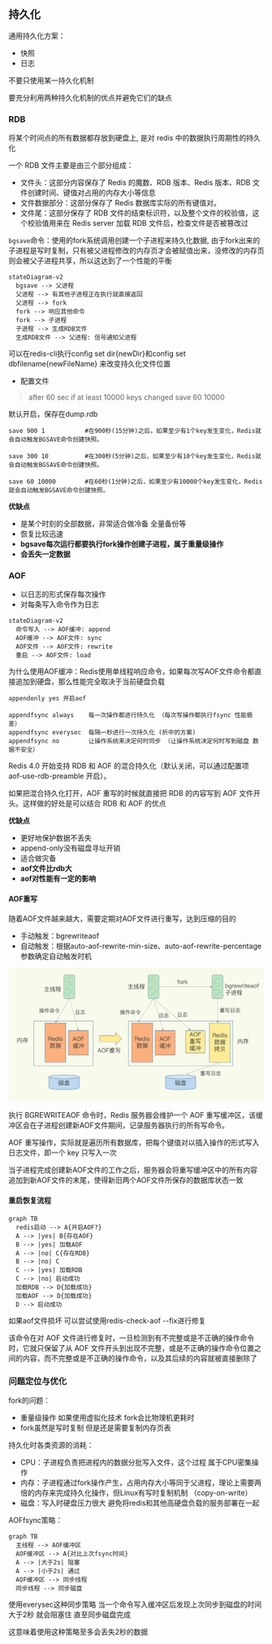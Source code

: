 ## 持久化

通用持久化方案：

- 快照
- 日志

不要只使用某一持久化机制

要充分利用两种持久化机制的优点并避免它们的缺点

### RDB

将某个时间点的所有数据都存放到硬盘上, 是对 redis 中的数据执行周期性的持久化

一个 RDB 文件主要是由三个部分组成：

- 文件头：这部分内容保存了 Redis 的魔数、RDB 版本、Redis 版本、RDB 文件创建时间、键值对占用的内存大小等信息
- 文件数据部分：这部分保存了 Redis 数据库实际的所有键值对。
- 文件尾：这部分保存了 RDB 文件的结束标识符，以及整个文件的校验值，这个校验值用来在 Redis server 加载 RDB 文件后，检查文件是否被篡改过


`bgsave`命令：使用的fork系统调用创建一个子进程来持久化数据, 由于fork出来的子进程是写时复制，只有被父进程修改的内存页才会被赋值出来，没修改的内存页则会被父子进程共享，所以这达到了一个性能的平衡

```mermaid
stateDiagram-v2
  bgsave --> 父进程
  父进程 --> 有其他子进程正在执行就直接返回
  父进程 --> fork
  fork --> 响应其他命令
  fork --> 子进程
  子进程 --> 生成RDB文件
  生成RDB文件 --> 父进程: 信号通知父进程
```

可以在redis-cli执行config set dir{newDir}和config set
dbfilename{newFileName} 来改变持久化文件位置

- 配置文件

> after 60 sec if at least 10000 keys changed save 60 10000

默认开启，保存在dump.rdb

```shell
save 900 1           #在900秒(15分钟)之后，如果至少有1个key发生变化，Redis就会自动触发BGSAVE命令创建快照。

save 300 10          #在300秒(5分钟)之后，如果至少有10个key发生变化，Redis就会自动触发BGSAVE命令创建快照。

save 60 10000        #在60秒(1分钟)之后，如果至少有10000个key发生变化，Redis就会自动触发BGSAVE命令创建快照。
```

**优缺点**

- 是某个时刻的全部数据，非常适合做冷备 全量备份等
- 恢复比较迅速
- **bgsave每次运行都要执行fork操作创建子进程，属于重量级操作**
- **会丢失一定数据**

### AOF

- 以日志的形式保存每次操作
- 对每条写入命令作为日志

```mermaid
stateDiagram-v2
  命令写入 --> AOF缓冲: append
  AOF缓冲 --> AOF文件: sync
  AOF文件 --> AOF文件: rewrite
  重启 --> AOF文件: load
```

为什么使用AOF缓冲：Redis使用单线程响应命令，如果每次写AOF文件命令都直接追加到硬盘，那么性能完全取决于当前硬盘负载

```
appendonly yes 开启aof

appendfsync always    每一次操作都进行持久化 （每次写操作都执行fsync 性能极差）
appendfsync everysec  每隔一秒进行一次持久化 (折中的方案)
appendfsync no        让操作系统来决定何时同步 （让操作系统决定何时写到磁盘 数据不安全）
```

Redis 4.0 开始支持 RDB 和 AOF 的混合持久化（默认关闭，可以通过配置项 aof-use-rdb-preamble 开启）。

如果把混合持久化打开，AOF 重写的时候就直接把 RDB 的内容写到 AOF 文件开头。这样做的好处是可以结合 RDB 和 AOF 的优点

**优缺点**

- 更好地保护数据不丢失
- append-only没有磁盘寻址开销
- 适合做灾备
- **aof文件比rdb大**
- **aof对性能有一定的影响**

#### AOF重写

随着AOF文件越来越大，需要定期对AOF文件进行重写，达到压缩的目的

- 手动触发：bgrewriteaof
- 自动触发：根据auto-aof-rewrite-min-size、auto-aof-rewrite-percentage参数确定自动触发时机

![](/assets/20231115165032.webp)

执行 BGREWRITEAOF 命令时，Redis 服务器会维护一个 AOF 重写缓冲区，该缓冲区会在子进程创建新AOF文件期间，记录服务器执行的所有写命令。

AOF 重写操作，实际就是遍历所有数据库，把每个键值对以插入操作的形式写入日志文件，即一个 key 只写入一次

当子进程完成创建新AOF文件的工作之后，服务器会将重写缓冲区中的所有内容追加到新AOF文件的末尾，使得新旧两个AOF文件所保存的数据库状态一致

#### 重启恢复流程

```mermaid
graph TB
  redis启动 --> A{开启AOF?}
  A --> |yes| B{存在AOF}
  B --> |yes| 加载AOF
  A --> |no| C{存在RDB}
  B --> |no| C
  C --> |yes| 加载RDB
  C --> |no| 启动成功
  加载RDB --> D{加载成功}
  加载AOF --> D{加载成功}
  D --> 启动成功
```

如果aof文件损坏 可以尝试使用redis-check-aof --fix进行修复

该命令在对 AOF 文件进行修复时，一旦检测到有不完整或是不正确的操作命令时，它就只保留了从 AOF 文件开头到出现不完整，或是不正确的操作命令位置之间的内容，而不完整或是不正确的操作命令，以及其后续的内容就被直接删除了

### 问题定位与优化

fork的问题：

- 重量级操作 如果使用虚拟化技术 fork会比物理机更耗时
- fork虽然是写时复制 但是还是需要复制内存页表

持久化时各类资源的消耗：

- CPU：子进程负责把进程内的数据分批写入文件，这个过程
属于CPU密集操作
- 内存：子进程通过fork操作产生，占用内存大小等同于父进程，理论上需要两倍的内存来完成持久化操作，但Linux有写时复制机制
（copy-on-write）
- 磁盘：写入时硬盘压力很大 避免将redis和其他高硬盘负载的服务部署在一起

AOFfsync策略：

```mermaid
graph TB
  主线程 --> AOF缓冲区
  AOF缓冲区 --> A{对比上次fsync时间}
  A --> |大于2s| 阻塞
  A --> |小于2s| 通过
  AOF缓冲区 --> 同步线程
  同步线程 --> 同步磁盘
```

使用everysec这种同步策略 当一个命令写入缓冲区后发现上次同步到磁盘的时间大于2秒 就会阻塞住 直至同步磁盘完成

这意味着使用这种策略至多会丢失2秒的数据